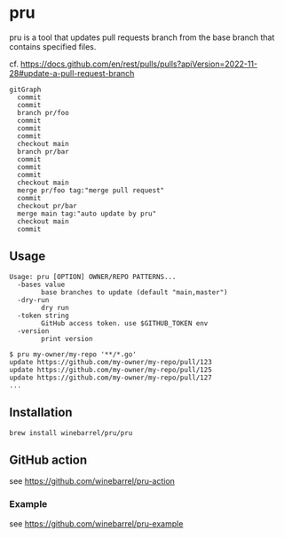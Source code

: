 # pru

pru is a tool that updates pull requests branch from the base branch that contains specified files.

cf. https://docs.github.com/en/rest/pulls/pulls?apiVersion=2022-11-28#update-a-pull-request-branch

```mermaid
gitGraph
  commit
  commit
  branch pr/foo
  commit
  commit
  commit
  checkout main
  branch pr/bar
  commit
  commit
  commit
  checkout main
  merge pr/foo tag:"merge pull request"
  commit
  checkout pr/bar
  merge main tag:"auto update by pru"
  checkout main
  commit
```

## Usage

```
Usage: pru [OPTION] OWNER/REPO PATTERNS...
  -bases value
    	base branches to update (default "main,master")
  -dry-run
    	dry run
  -token string
    	GitHub access token. use $GITHUB_TOKEN env
  -version
    	print version
```

```
$ pru my-owner/my-repo '**/*.go'
update https://github.com/my-owner/my-repo/pull/123
update https://github.com/my-owner/my-repo/pull/125
update https://github.com/my-owner/my-repo/pull/127
...
```

## Installation

```
brew install winebarrel/pru/pru
```

## GitHub action

see https://github.com/winebarrel/pru-action

### Example

see https://github.com/winebarrel/pru-example
